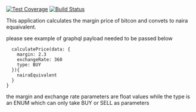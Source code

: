 [![Test Coverage](https://api.codeclimate.com/v1/badges/400512bcbe68faf5d932/test_coverage)](https://codeclimate.com/github/edogbosunny/buycoins_ng/test_coverage)
[![Build Status](https://travis-ci.com/edogbosunny/buycoins_ng.svg?branch=develop)](https://travis-ci.com/edogbosunny/buycoins_ng)

This application calculates the margin price of bitcon and convets to naira equaivalent.

please see example of graphql payload needed to be passed below

```query{
  calculatePrice(data: {
    margin: 2.3
    exchangeRate: 360
    type: BUY
  }){
    nairaEquivalent
  }
}
```
the margin and exchange rate parameters are float values while the type is an ENUM which can only take BUY or SELL as parameters
